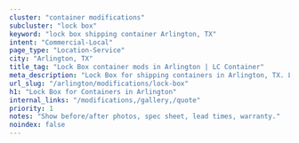 ```yaml
---
cluster: "container modifications"
subcluster: "lock box"
keyword: "lock box shipping container Arlington, TX"
intent: "Commercial-Local"
page_type: "Location-Service"
city: "Arlington, TX"
title_tag: "Lock Box container mods in Arlington | LC Container"
meta_description: "Lock Box for shipping containers in Arlington, TX. Local fabrication & pro install. LC Container — Since 2003. Get a quote."
url_slug: "/arlington/modifications/lock-box"
h1: "Lock Box for Containers in Arlington"
internal_links: "/modifications,/gallery,/quote"
priority: 1
notes: "Show before/after photos, spec sheet, lead times, warranty."
noindex: false
---
```


<!-- TODO: Add unique city/inventory copy, images, and internal links here. -->
